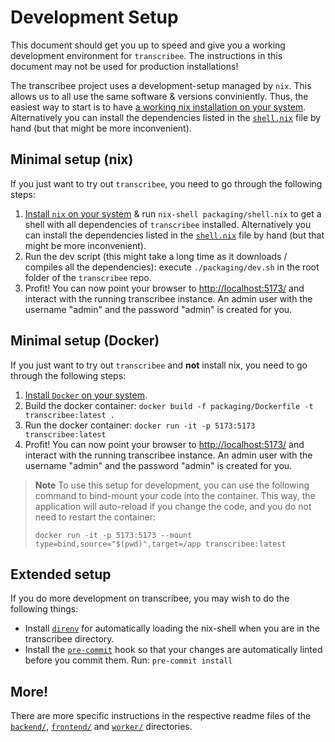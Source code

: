 # Development Setup

This document should get you up to speed and give you a working development environment for
`transcribee`. The instructions in this document may not be used for production installations!

The transcribee project uses a development-setup managed by `nix`. This allows us to all use the
same software & versions conviniently. Thus, the easiest way to start is to have
[a working nix installation on your system](https://nix.dev/tutorials/install-nix).
Alternatively you can install the dependencies listed in the [`shell.nix`](../packaging/shell.nix) file by
hand (but that might be more inconvenient).

## Minimal setup (nix)

If you just want to try out `transcribee`, you need to go through the following steps:

1. [Install `nix` on your system](https://nix.dev/tutorials/install-nix) & run `nix-shell packaging/shell.nix` to get
   a shell with all dependencies of `transcribee` installed. Alternatively you can install the
   dependencies listed in the [`shell.nix`](../packaging/shell.nix) file by hand
   (but that might be more inconvenient).
2. Run the dev script (this might take a long time as it downloads / compiles all the dependencies):
   execute `./packaging/dev.sh` in the root folder of the `transcribee` repo.
3. Profit! You can now point your browser to [http://localhost:5173/](http://localhost:5173/) and
   interact with the running transcribee instance. An admin user with the username "admin" and the
   password "admin" is created for you.

## Minimal setup (Docker)

If you just want to try out `transcribee` and **not** install nix, you need to go through
the following steps:

1. [Install `Docker` on your system](https://docs.docker.com/get-docker/).
2. Build the docker container: `docker build -f packaging/Dockerfile -t transcribee:latest .`
3. Run the docker container: `docker run -it -p 5173:5173 transcribee:latest`
4. Profit! You can now point your browser to [http://localhost:5173/](http://localhost:5173/) and
   interact with the running transcribee instance. An admin user with the username "admin" and the
   password "admin" is created for you.

> **Note**
> To use this setup for development, you can use the following command to bind-mount your code
> into the container. This way, the application will auto-reload if you change the code, and you
> do not need to restart the container:
>
> ```shell
> docker run -it -p 5173:5173 --mount type=bind,source="$(pwd)",target=/app transcribee:latest
> ```

## Extended setup

If you do more development on transcribee, you may wish to do the following things:

- Install [`direnv`](https://direnv.net/) for automatically loading the nix-shell when you are in
  the transcribee directory.
- Install the [`pre-commit`](https://pre-commit.com/) hook so that your changes are automatically
  linted before you commit them. Run: `pre-commit install`

## More!

There are more specific instructions in the respective readme files of the
[`backend/`](../backend/README.md), [`frontend/`](../frontend/README.md)
and [`worker/`](../worker/README.md) directories.
